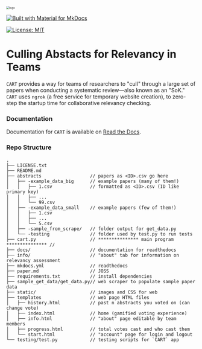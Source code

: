 <img src="docs/img/logo.svg" alt="logo" style="zoom:50%;" />



[![Built with Material for MkDocs](https://img.shields.io/badge/Material_for_MkDocs-526CFE?style=for-the-badge&logo=MaterialForMkDocs&logoColor=white)](https://nathanreitinger.github.io/CART/) 

[![License: MIT](https://img.shields.io/badge/License-MIT-yellow.svg)](https://opensource.org/licenses/MIT)



# Culling Abstacts for Relevancy in Teams

`CART` provides a way for teams of researchers to "cull" through a large set of papers when conducting a systematic review—also known as an "SoK." `CART` uses `ngrok` (a free service for temporary website creation), to zero-step the startup time for collaborative relevancy checking. 

### Documentation

Documentation for `CART` is available on [Read the Docs](https://nathanreitinger.github.io/CART/).


### Repo Structure 

```
.
├── LICENSE.txt
├── README.md
├── abstracts                  // papers as <ID>.csv go here
│   ├── -example_data_big      // example papers (many of them!)
│   │   ├── 1.csv              // formatted as <ID>.csv (ID like primary key)
│   │   ├── ...								
│   │   └── 99.csv							
│   ├── -example_data_small    // example papers (few of them!)
│   │   ├── 1.csv
│   │   ├── ...
│   │   └── 5.csv
│   ├── -sample_from_scrape/   // folder output for get_data.py 
│   └── -testing               // folder used by test.py to run tests
├── cart.py                    // *************** main program *************** // 
├── docs/                      // documentation for readthedocs
├── info/                      // "about" tab for information on relevancy assessment
├── mkdocs.yml                 // readthedocs
├── paper.md                   // JOSS
├── requirements.txt           // install dependencies 
├── sample_get_data/get_data.py// web scraper to populate sample paper data 
├── static/                    // images and CSS for web
├── templates                  // web page HTML files
│   ├── history.html           // past n abstracts you voted on (can change vote)
│   ├── index.html             // home (gamified voting experience)
│   ├── info.html              // "about" page editable by team members
│   ├── progress.html          // total votes cast and who cast them
│   └── start.html             // "account" page for login and logout 
└── testing/test.py            // testing scripts for `CART` app 

```



